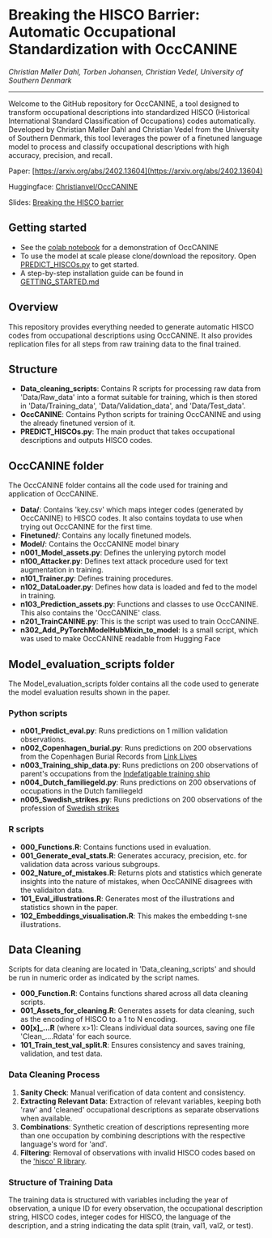 Breaking the HISCO Barrier: Automatic Occupational Standardization with OccCANINE
=====================
*Christian Møller Dahl, Torben Johansen, Christian Vedel,*
*University of Southern Denmark*

--------
Welcome to the GitHub repository for OccCANINE, a tool designed to transform occupational descriptions into standardized HISCO (Historical International Standard Classification of Occupations) codes automatically. Developed by Christian Møller Dahl and Christian Vedel from the University of Southern Denmark, this tool leverages the power of a finetuned language model to process and classify occupational descriptions with high accuracy, precision, and recall. 

Paper: [https://arxiv.org/abs/2402.13604](https://arxiv.org/abs/2402.13604)

Huggingface: [Christianvel/OccCANINE](https://huggingface.co/Christianvedel/OccCANINE)

Slides: [Breaking the HISCO barrier](https://raw.githack.com/christianvedels/OccCANINE/main/Project_dissemination/HISCO%20Slides/Slides.html)


Getting started
--------
- See the [colab notebook](https://github.com/christianvedels/OccCANINE/blob/main/OccCANINE_colab.ipynb) for a demonstration of OccCANINE
- To use the model at scale please clone/download the repository. Open [PREDICT_HISCOs.py](https://github.com/christianvedels/OccCANINE/blob/main/PREDICT_HISCOs.py) to get started.
- A step-by-step installation guide can be found in [GETTING_STARTED.md](https://github.com/christianvedels/OccCANINE/blob/main/GETTING_STARTED.md)

Overview
--------

This repository provides everything needed to generate automatic HISCO codes from occupational descriptions using OccCANINE. It also provides replication files for all steps from raw training data to the final trained. 

Structure
---------

*   **Data\_cleaning\_scripts**: Contains R scripts for processing raw data from 'Data/Raw\_data' into a format suitable for training, which is then stored in 'Data/Training\_data', 'Data/Validation\_data', and 'Data/Test\_data'.
*   **OccCANINE**: Contains Python scripts for training OccCANINE and using the already finetuned version of it.
*   **PREDICT\_HISCOs.py**: The main product that takes occupational descriptions and outputs HISCO codes.

OccCANINE folder
-------------
The OccCANINE folder contains all the code used for training and application of OccCANINE. 

*   **Data/**: Contains 'key.csv' which maps integer codes (generated by OccCANINE) to HISCO codes. It also contains toydata to use when trying out OccCANINE for the first time.
*   **Finetuned/**: Contains any locally finetuned models.
*   **Model/**: Contains the OccCANINE model binary
*   **n001_Model_assets.py**: Defines the unlerying pytorch model
*   **n100_Attacker.py**: Defines text attack procedure used for text augmentation in training.
*   **n101_Trainer.py**: Defines training procedures.
*   **n102_DataLoader.py**: Defines how data is loaded and fed to the model in training.
*   **n103_Prediction_assets.py**: Functions and classes to use OccCANINE. This also contains the 'OccCANINE' class.
*   **n201_TrainCANINE.py**: This is the script was used to train OccCANINE.
*   **n302_Add_PyTorchModelHubMixin_to_model**: Is a small script, which was used to make OccCANINE readable from Hugging Face

Model_evaluation_scripts folder
-------------
The Model_evaluation_scripts folder contains all the code used to generate the model evaluation results shown in the paper. 

### Python scripts
*   **n001_Predict_eval.py**: Runs predictions on 1 million validation observations.
*   **n002_Copenhagen_burial.py**: Runs predictions on 200 observations from the Copenhagen Burial Records from [Link Lives](https://www.rigsarkivet.dk/udforsk/link-lives-data/)
*   **n003_Training_ship_data.py**: Runs predictions on 200 observations of parent's occupations from the [Indefatigable training ship](https://reshare.ukdataservice.ac.uk/853251/)
*   **n004_Dutch_familiegeld.py**: Runs predictions on 200 observations of occupations in the Dutch familiegeld 
*   **n005_Swedish_strikes.py**: Runs predictions on 200 observations of the profession of [Swedish strikes]([https://reshare.ukdataservice.ac.uk/853251/](https://hdl.handle.net/10622/TAVJXR))

### R scripts
*   **000_Functions.R**: Contains functions used in evaluation.
*   **001_Generate_eval_stats.R**: Generates accuracy, precision, etc. for validation data across various subgroups.
*   **002_Nature_of_mistakes.R**: Returns plots and statistics which generate insights into the nature of mistakes, when OccCANINE disagrees with the validaiton data.
*   **101_Eval_illustrations.R**: Generates most of the illustrations and statistics shown in the paper.
*   **102_Embeddings_visualisation.R**: This makes the embedding t-sne illustrations.

Data Cleaning
-------------

Scripts for data cleaning are located in 'Data\_cleaning\_scripts' and should be run in numeric order as indicated by the script names.

*   **000\_Function.R**: Contains functions shared across all data cleaning scripts.
*   **001\_Assets\_for\_cleaning.R**: Generates assets for data cleaning, such as the encoding of HISCO to a 1 to N encoding.
*   **00\[x\]\_...R** (where x>1): Cleans individual data sources, saving one file 'Clean\_....Rdata' for each source.
*   **101\_Train\_test\_val\_split.R**: Ensures consistency and saves training, validation, and test data.

### Data Cleaning Process

1.  **Sanity Check**: Manual verification of data content and consistency.
2.  **Extracting Relevant Data**: Extraction of relevant variables, keeping both 'raw' and 'cleaned' occupational descriptions as separate observations when available.
3.  **Combinations**: Synthetic creation of descriptions representing more than one occupation by combining descriptions with the respective language's word for 'and'.
4.  **Filtering**: Removal of observations with invalid HISCO codes based on the ['hisco' R library](https://github.com/cedarfoundation/hisco).

### Structure of Training Data

The training data is structured with variables including the year of observation, a unique ID for every observation, the occupational description string, HISCO codes, integer codes for HISCO, the language of the description, and a string indicating the data split (train, val1, val2, or test).

